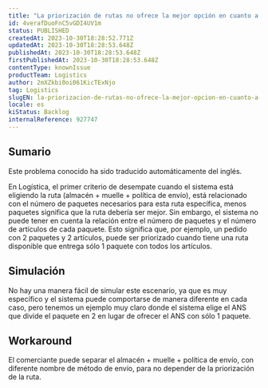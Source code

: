 ```yaml
---
title: "La priorización de rutas no ofrece la mejor opción en cuanto a cantidad de paquetes y artículos"
id: 4verafDuoFnC5vGDI4UV1m
status: PUBLISHED
createdAt: 2023-10-30T18:28:52.771Z
updatedAt: 2023-10-30T18:28:53.648Z
publishedAt: 2023-10-30T18:28:53.648Z
firstPublishedAt: 2023-10-30T18:28:53.648Z
contentType: knownIssue
productTeam: Logistics
author: 2mXZkbi0oi061KicTExNjo
tag: Logistics
slugEN: la-priorizacion-de-rutas-no-ofrece-la-mejor-opcion-en-cuanto-a-cantidad-de-paquetes-y-articulos
locale: es
kiStatus: Backlog
internalReference: 927747
---
```


## Sumario

<div class="alert alert-info">
  <p>Este problema conocido ha sido traducido automáticamente del inglés.</p>
</div>


En Logística, el primer criterio de desempate cuando el sistema está eligiendo la ruta (almacén + muelle + política de envío), está relacionado con el número de paquetes necesarios para esta ruta específica, menos paquetes significa que la ruta debería ser mejor.
Sin embargo, el sistema no puede tener en cuenta la relación entre el número de paquetes y el número de artículos de cada paquete.
Esto significa que, por ejemplo, un pedido con 2 paquetes y 2 artículos, puede ser priorizado cuando tiene una ruta disponible que entrega sólo 1 paquete con todos los artículos.



## Simulación


No hay una manera fácil de simular este escenario, ya que es muy específico y el sistema puede comportarse de manera diferente en cada caso, pero tenemos un ejemplo muy claro donde el sistema elige el ANS que divide el paquete en 2 en lugar de ofrecer el ANS con sólo 1 paquete.



## Workaround


El comerciante puede separar el almacén + muelle + política de envío, con diferente nombre de método de envío, para no depender de la priorización de la ruta.




